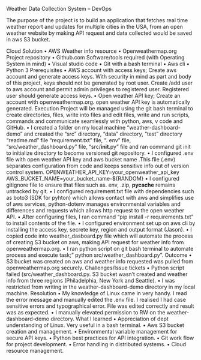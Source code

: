 Weather Data Collection System – DevOps

The purpose of the project is to build an application that fetches real time weather report and updates for multiple cities in the USA, from an open weather website by making API request and data collected would be saved in aws S3 bucket.

Cloud Solution
•	AWS
Weather info resource
•	Openweathermap.org
Project repository
•	Github.com
Software/tools required (with Operating System in mind)
•	Visual studio code
•	Git with a bash terminal
•	Aws cli
•	Python 3
Prerequisites
•	AWS account with access keys; Create aws account and generate access keys. With security in mind as part and body of this project, keys should not be generated by root user. Create /add user to aws account and permit admin privileges to registered user. Registered user should generate access keys.
•	Open weather API key; Create an account with openweathermap.org. open weather API key is automatically generated.
Execution
Project will be managed using the git bash terminal to create directories, files, write into files and edit files, write and run scripts, commands and communicate seamlessly with python, aws, v code and GitHub.
•	I created a folder on my local machine “weather-dashboard-demo” and created the “src” directory, “data” directory, “test” directory “readme.md” file “requirement.txt” file, “. env” file, “src/weather_dashboard.py” file, “src/__init__.py” file and ran command git init to initialize directory to become versioned git repository.
•	I configured .env file with open weather API key and aws bucket name .This file (.env) separates configuration from code and keeps sensitive info out of version control system. OPENWEATHER_API_KEY=your_openweather_api_key
  AWS_BUCKET_NAME=your_bucket_name-${RANDOM}
•	I configured gitignore file to ensure that files such as. env, .zip, __pycache__ remains untracked by git.
•	I configured requirement.txt file with dependencies such as boto3 (SDK for pyhton) which allows contact with aws and simplifies use of aws services, python-dotenv manages environmental variables and differences and requests which allows http request to the open weather API.
•	After configuring files, I ran command “pip install -r requirements.txt” to install contents of the file.
•	I configured environment set up on aws cli   by installing the access key, secrete key, region and output format (Jason).
•	I copied code into weather_dasboard.py file which will automate the process of creating S3 bucket on aws, making API request for weather info from openweathermap.org.
•	I ran python script on git bash terminal to automate process and execute task;” python src/weather_dashboard.py”.
Outcome
•	S3 bucket was created on aws and weather info requested was pulled from openweathermap.org securely.
Challenges/Issue tickets
•	Python script failed (src/weather_dashboard.py. S3 bucket wasn’t created and weather info from three regions (Philadelphia, New York and Seattle).
•	I was restricted from writing in the weather-dashboard-demo directory in my local machine.
Resolution
•	My knowledge of Linux came in very handy. I read the error message and manually edited the .env file. I realised I had case sensitive errors and typographical error. File was edited correctly and result was as expected.
•	I manually elevated permission to RW on the weather-dashboard-demo directory. 
What I learned
•	Appreciation of dept understanding of Linux. Very useful in a bash terminal.
•	Aws S3 bucket creation and management.
•	Environmental variable management for secure API keys.
•	Python best practices for API integration.
•	Git work flow for project development.
•	Error handling in distributed systems.
•	Cloud resource management.






